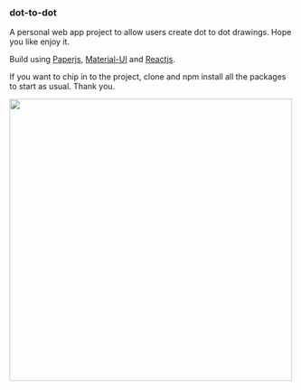 ### dot-to-dot

A personal web app project to allow users create dot to dot drawings. Hope you like enjoy it.

Build using [Paperjs](http://paperjs.org/), [Material-UI](https://material-ui.com/) and [Reactjs](https://reactjs.org/).

If you want to chip in to the project, clone and npm install all the packages to start as usual. Thank you.

<img src="https://github.com/nardove/dot-to-dot/blob/v1/app-assets/app-screenshot.png" width=500>
